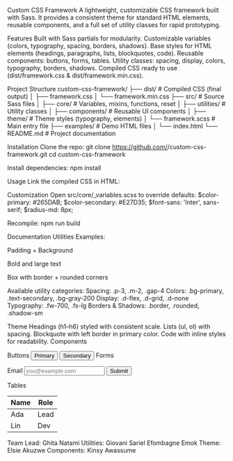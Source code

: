 Custom CSS Framework
A lightweight, customizable CSS framework built with Sass.
It provides a consistent theme for standard HTML elements, reusable components, and a full set of utility classes for rapid prototyping.

Features
Built with Sass partials for modularity.
Customizable variables (colors, typography, spacing, borders, shadows).
Base styles for HTML elements (headings, paragraphs, lists, blockquotes, code).
Reusable components: buttons, forms, tables.
Utility classes: spacing, display, colors, typography, borders, shadows.
Compiled CSS ready to use (dist/framework.css & dist/framework.min.css).

Project Structure
custom-css-framework/
├── dist/                  # Compiled CSS (final output)
│   ├── framework.css
│   └── framework.min.css
├── src/                   # Source Sass files
│   ├── core/              # Variables, mixins, functions, reset
│   ├── utilities/         # Utility classes
│   ├── components/        # Reusable UI components
│   ├── theme/             # Theme styles (typography, elements)
│   └── framework.scss     # Main entry file
├── examples/              # Demo HTML files
│   └── index.html
└── README.md              # Project documentation

Installation
Clone the repo:
git clone https://github.com/<nata0016>/custom-css-framework.git
cd custom-css-framework

Install dependencies:
npm install

Usage
Link the compiled CSS in HTML:
<link rel="stylesheet" href="dist/framework.css">

Customization
Open src/core/_variables.scss to override defaults:
$color-primary: #265DAB;
$color-secondary: #E27D35;
$font-sans: 'Inter', sans-serif;
$radius-md: 8px;

Recompile:
npm run build

Documentation
Utilities
Examples:
<div class="p-3 bg-primary text-white">Padding + Background</div>
<p class="fw-700 fs-lg">Bold and large text</p>
<div class="d-flex gap-4">
  <div class="border rounded shadow-sm">Box with border + rounded corners</div>
</div>

Available utility categories:
Spacing: .p-3, .m-2, .gap-4
Colors: .bg-primary, .text-secondary, .bg-gray-200
Display: .d-flex, .d-grid, .d-none
Typography: .fw-700, .fs-lg
Borders & Shadows: .border, .rounded, .shadow-sm

Theme
Headings (h1–h6) styled with consistent scale.
Lists (ul, ol) with spacing.
Blockquote with left border in primary color.
Code with inline styles for readability.
Components

Buttons
<button class="btn btn--primary">Primary</button>
<button class="btn btn--secondary">Secondary</button>
Forms
<form>
  <label for="email">Email</label>
  <input type="email" id="email" placeholder="you@example.com">
  <button class="btn btn--primary">Submit</button>
</form>

Tables
<table>
  <thead><tr><th>Name</th><th>Role</th></tr></thead>
  <tbody>
    <tr><td>Ada</td><td>Lead</td></tr>
    <tr><td>Lin</td><td>Dev</td></tr>
  </tbody>
</table>

Team
Lead: Ghita Natami
Utilities: Giovani Sariel Efombagne Emok
Theme: Elsie Akuzwe
Components: Kinsy Awassume


